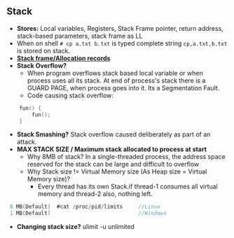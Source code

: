 ## Stack
- **Stores:** Local variables, Registers, Stack Frame pointer, return address, stack-based parameters, stack frame as LL
- When on shell `# cp a.txt b.txt` is typed complete string `cp,a.txt,b.txt` is stored on stack.
- **[Stack frame/Allocation records](Stack_Frame)**
- **Stack Overflow?** 
  - When program overflows stack based local variable or when process uses all its stack. At end of process's stack there is a GUARD PAGE, when process goes into it. Its a Segmentation Fault.
  - Code causing stack overflow:
```c
    fun() {
        fun();
    }
```    
- **Stack Smashing?** Stack overflow caused deliberately as part of an attack.
- **MAX STACK SIZE / Maximum stack allocated to process at start**
  - Why 8MB of stack? In a single-threaded process, the address space reserved for the stack can be large and difficult to overflow
  - Why Stack size != Virtual Memory size (As Heap size = Virtual Memory size)? 
    - Every thread has its own Stack.if thread-1 consumes all virtual memory and thread-2 also, nothing left.
```c
 8 MB(Default)  #cat /proc/pid/limits     //Linux
 1 MB(Default)                            //Windows
```
- **Changing stack size?** ulimit -u unlimited
